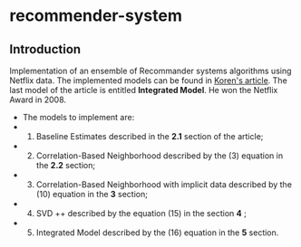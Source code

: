 # recommender-system
## Introduction
  
Implementation of an ensemble of Recommander systems algorithms using Netflix data. The implemented models can be found in [Koren's article](https://www.cs.rochester.edu/twiki/pub/Main/HarpSeminar/Factorization_Meets_the_Neighborhood-_a_Multifaceted_Collaborative_Filtering_Model.pdf). The last model of the article is entitled **Integrated Model**. He won the Netflix Award in 2008.
    
* The models to implement are: 
* 1. Baseline Estimates described in the **2.1**  section of the article; 
* 2. Correlation-Based Neighborhood described by the (3) equation in the   **2.2**  section; 
* 3. Correlation-Based Neighborhood with implicit data described by the (10)  equation in the **3**  section; 
* 4. SVD ++ described by the equation (15)  in the section **4** ; 
* 5. Integrated Model described by the (16) equation in the **5** section. 
